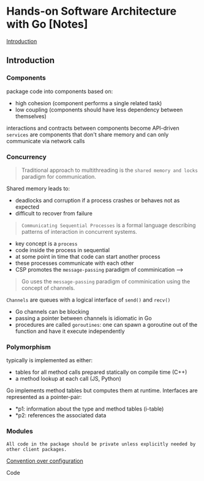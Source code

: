 # Hands-on Software Architecture with Go [Notes]

[Introduction](#introduction)

## Introduction

### Components

package code into components based on:
- high cohesion (component performs a single related task)
- low coupling (components should have less dependency between themselves)

interactions and contracts between components become API-driven
`services` are components that don't share memory and can only communicate via network calls

### Concurrency

> Traditional approach to multithreading is the `shared memory and locks` paradigm for communication. 

Shared memory leads to:
- deadlocks and corruption if a process crashes or behaves not as expected
- difficult to recover from failure

> `Communicating Sequential Processes` is a formal language describing patterns of interaction in concurrent systems.

- key concept is a `process`
- code inside the process in sequential
- at some point in time that code can start another process
- these processes communicate with each other
- CSP promotes the `message-passing` paradigm of comminication -->

> Go uses the `message-passing` paradigm of comminication using the concept of channels. 

`Channels` are queues with a logical interface of `send()` and `recv()`
- Go channels can be blocking
- passing a pointer between channels is idiomatic in Go
- procedures are called `goroutines`: one can spawn a goroutine out of the function and have it execute independently

### Polymorphism

typically is implemented as either:
- tables for all method calls prepared statically on compile time (C++)
- a method lookup at each call (JS, Python)

Go implements method tables but computes them at runtime. 
Interfaces are represented as a pointer-pair: 
- *p1: information about the type and method tables (i-table)
- *p2: references the associated data

### Modules

`All code in the package should be private unless explicitly needed by other client packages.`

[Convention over configuration](https://en.wikipedia.org/wiki/Convention_over_configuration)

Code 
